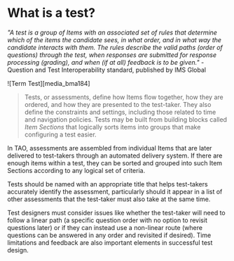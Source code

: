 # What is a test?

*"A test is a group of Items with an associated set of rules that determine which of the items the candidate sees, in what order, and in what way the candidate interacts with them. The rules describe the valid paths (order of questions) through the test, when responses are submitted for response processing (grading), and when (if at all) feedback is to be given."* - Question and Test Interoperability standard, published by IMS Global

![Term Test][media_bma184]

>Tests, or assessments, define how Items flow together, how they are ordered, and how they are presented to the test-taker. They also define the constraints and settings, including those related to time and navigation policies. Tests may be built from building blocks called *Item Sections* that logically sorts items into groups that make configuring a test easier.

In TAO, assessments are assembled from individual Items that are later delivered to test-takers through an automated delivery system. If there are enough items within a test, they can be sorted and grouped into such Item Sections according to any logical set of criteria. 

Tests should be named with an appropriate title that helps test-takers accurately identify the assessment, particularly should it appear in a list of other assessments that the test-taker must also take at the same time. 

Test designers must consider issues like whether the test-taker will need to follow a linear path (a specific question order with no option to revisit questions later) or if they can instead use a non-linear route (where questions can be answered in any order and revisited if desired). Time limitations and feedback are also important elements in successful test design.
